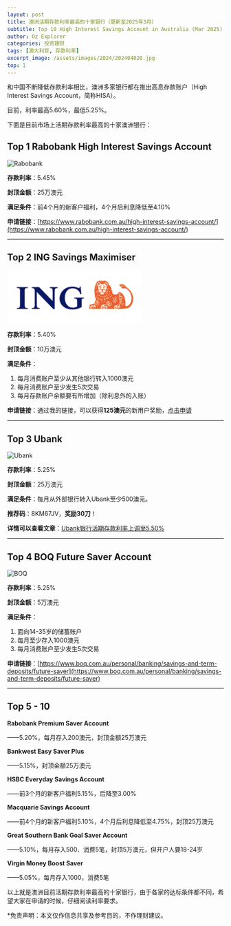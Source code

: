 ```yaml
---
layout: post
title: 澳洲活期存款利率最高的十家银行（更新至2025年3月）
subtitle: Top 10 High Interest Savings Account in Australia (Mar 2025)
author: Oz Explorer
categories: 投资理财
tags: [澳大利亚, 存款利率]
excerpt_image: /assets/images/2024/202404020.jpg
top: 1
---
```


和中国不断降低存款利率相比，澳洲多家银行都在推出高息存款账户（High Interest Savings Account，简称HISA）。

目前，利率最高5.60%，最低5.25%。

下面是目前市场上活期存款利率最高的十家澳洲银行：

## Top 1 Rabobank High Interest Savings Account

![Rabobank](https://a.storyblok.com/f/116740/160x100/7683ca35b7/rabobank.png)

**存款利率**：5.45%

**封顶金额**：25万澳元

**满足条件**：前4个月的新客户福利，4个月后利息降低至4.10%

**申请链接**：[https://www.rabobank.com.au/high-interest-savings-account/](https://www.rabobank.com.au/high-interest-savings-account/)

---

## Top 2 ING Savings Maximiser

![ING](/assets/images/2024/202404027.png)

**存款利率**：5.40%

**封顶金额**：10万澳元

**满足条件**：
1. 每月消费账户至少从其他银行转入1000澳元
2. 每月消费账户至少发生5次交易
3. 每月存款账户余额要有所增加（除利息外的入账）

**申请链接**：通过我的链接，可以获得**125澳元**的新用户奖励，[点击申请](https://campaigns.ing.com.au/refer?code=Jqz072&p=d)

---

## Top 3 Ubank

![Ubank](https://a.storyblok.com/f/116740/160x100/c9a5107b86/ubank.png)

**存款利率**：5.25%

**封顶金额**：25万澳元

**满足条件**：每月从外部银行转入Ubank至少500澳元。

**推荐码**：8KM67JV，**奖励30刀**！

**详情可以查看文章**：[Ubank银行活期存款利率上调至5.50%](https://www.ozexplorers.com/投资理财/2024/06/18/earn-up-to-5.50-on-ubank-saving-account.html)

---

## Top 4 BOQ Future Saver Account

![BOQ](https://a.storyblok.com/f/116740/160x100/aea7810d69/boq.png)

**存款利率**：5.25%

**封顶金额**：5万澳元

**满足条件**：
1. 面向14-35岁的储蓄账户
2. 每月至少存入1000澳元
3. 每月消费账户至少发生5次交易

**申请链接**：[https://www.boq.com.au/personal/banking/savings-and-term-deposits/future-saver](https://www.boq.com.au/personal/banking/savings-and-term-deposits/future-saver)

---

## Top 5 - 10

**Rabobank Premium Saver Account**

——5.20%，每月存入200澳元，封顶金额25万澳元

**Bankwest Easy Saver Plus**

——5.15%，封顶金额25万澳元

**HSBC Everyday Savings Account**

——前3个月的新客户福利5.15%，后降至3.00%

**Macquarie Savings Account**

——前4个月的新客户福利5.10%，4个月后利息降低至4.75%，封顶25万澳元

**Great Southern Bank Goal Saver Account**

——5.10%，每月存入500、消费5笔，封顶5万澳元，但开户人要18-24岁

**Virgin Money Boost Saver**

——5.05%，每月存入1000，消费5笔


以上就是澳洲目前活期存款利率最高的十家银行，由于各家的达标条件都不同，希望大家在申请的时候，仔细阅读利率要求。

*免责声明：本文仅作信息共享及参考目的，不作理财建议。
